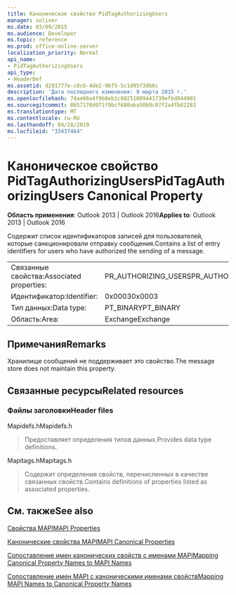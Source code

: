 ```yaml
---
title: Каноническое свойство PidTagAuthorizingUsers
manager: soliver
ms.date: 03/09/2015
ms.audience: Developer
ms.topic: reference
ms.prod: office-online-server
localization_priority: Normal
api_name:
- PidTagAuthorizingUsers
api_type:
- HeaderDef
ms.assetid: d291777e-c0c6-4de2-9bf5-5c1d95f3db6c
description: 'Дата последнего изменения: 9 марта 2015 г.'
ms.openlocfilehash: 74ae66a4f9b8eb1c80251009441739efbd844901
ms.sourcegitcommit: 8657170d071f9bcf680aba50b9c07f2a4fb82283
ms.translationtype: MT
ms.contentlocale: ru-RU
ms.lasthandoff: 04/28/2019
ms.locfileid: "33437464"
---
```

# <a name="pidtagauthorizingusers-canonical-property"></a><span data-ttu-id="90087-103">Каноническое свойство PidTagAuthorizingUsers</span><span class="sxs-lookup"><span data-stu-id="90087-103">PidTagAuthorizingUsers Canonical Property</span></span>

  
  
<span data-ttu-id="90087-104">**Область применения**: Outlook 2013 | Outlook 2016</span><span class="sxs-lookup"><span data-stu-id="90087-104">**Applies to**: Outlook 2013 | Outlook 2016</span></span> 
  
<span data-ttu-id="90087-105">Содержит список идентификаторов записей для пользователей, которые санкционировали отправку сообщения.</span><span class="sxs-lookup"><span data-stu-id="90087-105">Contains a list of entry identifiers for users who have authorized the sending of a message.</span></span>
  
|||
|:-----|:-----|
|<span data-ttu-id="90087-106">Связанные свойства:</span><span class="sxs-lookup"><span data-stu-id="90087-106">Associated properties:</span></span>  <br/> |<span data-ttu-id="90087-107">PR_AUTHORIZING_USERS</span><span class="sxs-lookup"><span data-stu-id="90087-107">PR_AUTHORIZING_USERS</span></span>  <br/> |
|<span data-ttu-id="90087-108">Идентификатор:</span><span class="sxs-lookup"><span data-stu-id="90087-108">Identifier:</span></span>  <br/> |<span data-ttu-id="90087-109">0x0003</span><span class="sxs-lookup"><span data-stu-id="90087-109">0x0003</span></span>  <br/> |
|<span data-ttu-id="90087-110">Тип данных:</span><span class="sxs-lookup"><span data-stu-id="90087-110">Data type:</span></span>  <br/> |<span data-ttu-id="90087-111">PT_BINARY</span><span class="sxs-lookup"><span data-stu-id="90087-111">PT_BINARY</span></span>  <br/> |
|<span data-ttu-id="90087-112">Область:</span><span class="sxs-lookup"><span data-stu-id="90087-112">Area:</span></span>  <br/> |<span data-ttu-id="90087-113">Exchange</span><span class="sxs-lookup"><span data-stu-id="90087-113">Exchange</span></span>  <br/> |
   
## <a name="remarks"></a><span data-ttu-id="90087-114">Примечания</span><span class="sxs-lookup"><span data-stu-id="90087-114">Remarks</span></span>

<span data-ttu-id="90087-115">Хранилище сообщений не поддерживает это свойство.</span><span class="sxs-lookup"><span data-stu-id="90087-115">The message store does not maintain this property.</span></span>
  
## <a name="related-resources"></a><span data-ttu-id="90087-116">Связанные ресурсы</span><span class="sxs-lookup"><span data-stu-id="90087-116">Related resources</span></span>

### <a name="header-files"></a><span data-ttu-id="90087-117">Файлы заголовки</span><span class="sxs-lookup"><span data-stu-id="90087-117">Header files</span></span>

<span data-ttu-id="90087-118">Mapidefs.h</span><span class="sxs-lookup"><span data-stu-id="90087-118">Mapidefs.h</span></span>
  
> <span data-ttu-id="90087-119">Предоставляет определения типов данных.</span><span class="sxs-lookup"><span data-stu-id="90087-119">Provides data type definitions.</span></span>
    
<span data-ttu-id="90087-120">Mapitags.h</span><span class="sxs-lookup"><span data-stu-id="90087-120">Mapitags.h</span></span>
  
> <span data-ttu-id="90087-121">Содержит определения свойств, перечисленных в качестве связанных свойств.</span><span class="sxs-lookup"><span data-stu-id="90087-121">Contains definitions of properties listed as associated properties.</span></span>
    
## <a name="see-also"></a><span data-ttu-id="90087-122">См. также</span><span class="sxs-lookup"><span data-stu-id="90087-122">See also</span></span>



[<span data-ttu-id="90087-123">Свойства MAPI</span><span class="sxs-lookup"><span data-stu-id="90087-123">MAPI Properties</span></span>](mapi-properties.md)
  
[<span data-ttu-id="90087-124">Канонические свойства MAPI</span><span class="sxs-lookup"><span data-stu-id="90087-124">MAPI Canonical Properties</span></span>](mapi-canonical-properties.md)
  
[<span data-ttu-id="90087-125">Сопоставление имен канонических свойств с именами MAPI</span><span class="sxs-lookup"><span data-stu-id="90087-125">Mapping Canonical Property Names to MAPI Names</span></span>](mapping-canonical-property-names-to-mapi-names.md)
  
[<span data-ttu-id="90087-126">Сопоставление имен MAPI с каноническими именами свойств</span><span class="sxs-lookup"><span data-stu-id="90087-126">Mapping MAPI Names to Canonical Property Names</span></span>](mapping-mapi-names-to-canonical-property-names.md)

